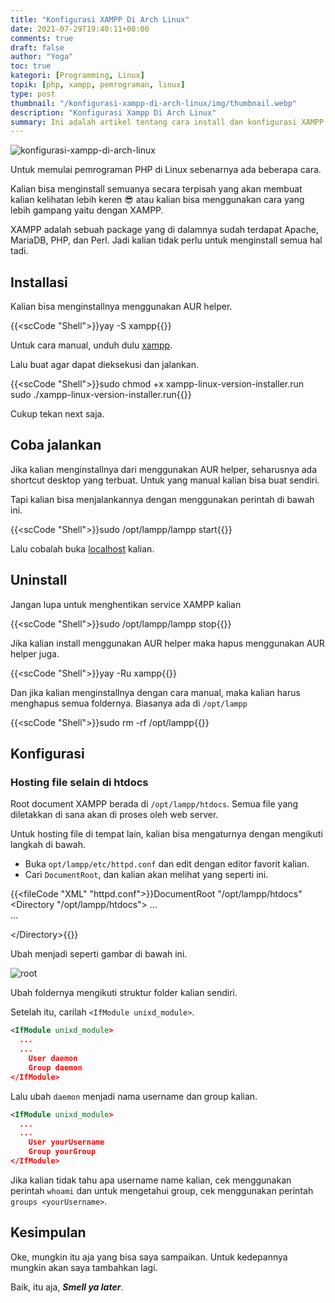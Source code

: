 ```yaml
---
title: "Konfigurasi XAMPP Di Arch Linux"
date: 2021-07-29T19:40:11+08:00
comments: true
draft: false
author: "Yoga"
toc: true
kategori: [Programming, Linux]
topik: [php, xampp, pemrograman, linux]
type: post
thumbnail: "/konfigurasi-xampp-di-arch-linux/img/thumbnail.webp"
description: "Konfigurasi Xampp Di Arch Linux"
summary: Ini adalah artikel tentang cara install dan konfigurasi XAMPP di Arch Linux
---
```


![konfigurasi-xampp-di-arch-linux](/konfigurasi-xampp-di-arch-linux/img/thumbnail.webp)

Untuk memulai pemrograman PHP di Linux sebenarnya ada beberapa cara. 

Kalian bisa menginstall semuanya secara terpisah yang akan membuat kalian kelihatan lebih keren 😎 atau kalian bisa
menggunakan cara yang lebih gampang yaitu dengan XAMPP.

XAMPP adalah sebuah package yang di dalamnya sudah terdapat Apache, MariaDB, PHP, dan Perl. Jadi kalian tidak perlu untuk menginstall semua hal tadi.

## Installasi

Kalian bisa menginstallnya menggunakan AUR helper.

{{<scCode "Shell">}}yay -S xampp{{</scCode>}}

Untuk cara manual, unduh dulu [xampp](https://www.apachefriends.org/index.html).

Lalu buat agar dapat dieksekusi dan jalankan.

{{<scCode "Shell">}}sudo chmod +x xampp-linux-version-installer.run
sudo ./xampp-linux-version-installer.run{{</scCode>}}

Cukup tekan next saja.

## Coba jalankan

Jika kalian menginstallnya dari menggunakan AUR helper, seharusnya ada shortcut desktop yang terbuat. Untuk yang manual kalian bisa buat sendiri.

Tapi kalian bisa menjalankannya dengan menggunakan perintah di bawah ini.

{{<scCode "Shell">}}sudo /opt/lampp/lampp start{{</scCode>}}

Lalu cobalah buka [localhost](http://localhost) kalian.

## Uninstall

Jangan lupa untuk menghentikan service XAMPP kalian

{{<scCode "Shell">}}sudo /opt/lampp/lampp stop{{</scCode>}}

Jika kalian install menggunakan AUR helper maka hapus menggunakan AUR helper juga.

{{<scCode "Shell">}}yay -Ru xampp{{</scCode>}}

Dan jika kalian menginstallnya dengan cara manual, maka kalian harus menghapus semua foldernya. Biasanya ada di `/opt/lampp`

{{<scCode "Shell">}}sudo rm -rf /opt/lampp{{</scCode>}}

## Konfigurasi

### Hosting file selain di htdocs

Root document XAMPP berada di `/opt/lampp/htdocs`. Semua file yang diletakkan di sana akan di proses oleh web server.

Untuk hosting file di tempat lain, kalian bisa mengaturnya dengan mengikuti langkah di bawah.

+ Buka `opt/lampp/etc/httpd.conf` dan edit dengan editor favorit kalian.
+ Cari `DocumentRoot`, dan kalian akan melihat yang seperti ini.

{{<fileCode "XML" "httpd.conf">}}DocumentRoot "/opt/lampp/htdocs"
&lt;Directory "/opt/lampp/htdocs">
    ...    
    ...

&lt;/Directory>{{</fileCode>}}

Ubah menjadi seperti gambar di bawah ini.

![root](/konfigurasi-xampp-di-arch-linux/img/root.webp)

Ubah foldernya mengikuti struktur folder kalian sendiri.

Setelah itu, carilah `<IfModule unixd_module>`.

```XML
<IfModule unixd_module>
  ...  
  ...
    User daemon
    Group daemon
</IfModule>
```

Lalu ubah `daemon` menjadi nama username dan group kalian.

```XML
<IfModule unixd_module>
  ...  
  ...
    User yourUsername
    Group yourGroup
</IfModule>
```

Jika kalian tidak tahu apa username name kalian, cek menggunakan perintah `whoami` dan untuk mengetahui group, cek menggunakan perintah `groups <yourUsername>`.


## Kesimpulan

Oke, mungkin itu aja yang bisa saya sampaikan. Untuk kedepannya mungkin akan saya tambahkan lagi.

Baik, itu aja, **_Smell ya later_**.
